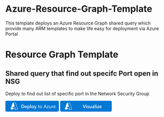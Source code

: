 # Azure-Resource-Graph-Template
This template deploys an Azure Resource Graph shared query which provide many ARM templates to make life easy for deployment via Azure Portal
# Resource Graph Template 

## Shared query that find out specifc Port open in NSG


Deploy to find out list of specific port in the Network Security Group 

[![Deploy To Azure](/images/deploytoazure.png?sanitize=true)](https://portal.azure.com/#create/Microsoft.Template/uri/https%3A%2F%2Fraw.githubusercontent.com%2Fmofaizal%2FAzure-Resource-Graph-Template%2Fmain%2Fresourcetemplate%2Fnsgportscan%2Fazuredeploy.json) [![Visualize](/images/visualizebutton.png?sanitize=true)](http://armviz.io/#/?load=https%3A%2F%2Fraw.githubusercontent.com%2Fmofaizal%2FAzure-Resource-Graph-Template%2Fmain%2Fresourcetemplate%2Fnsgportscan%2Fazuredeploy.json)

